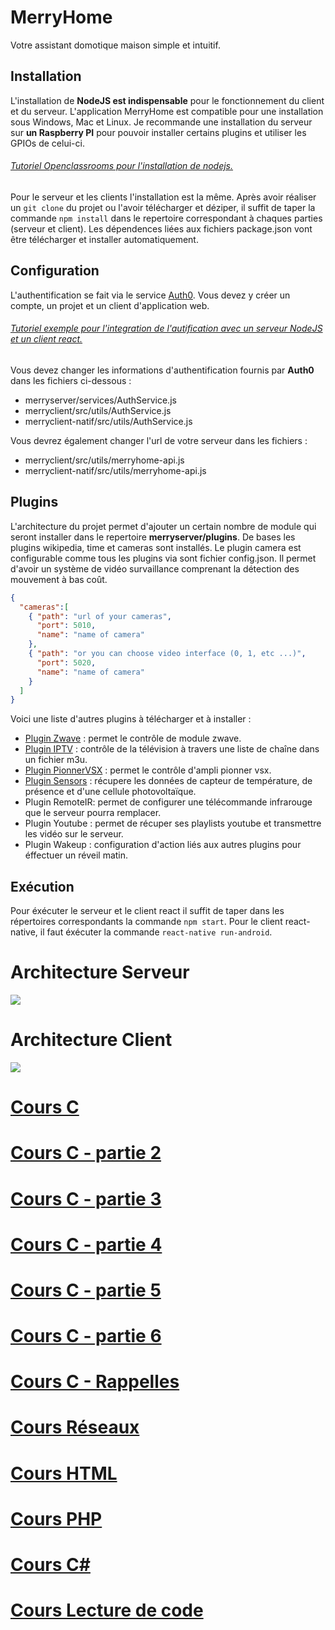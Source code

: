 # MerryHome
Votre assistant domotique maison simple et intuitif.

## Installation

L'installation de **NodeJS est indispensable** pour le fonctionnement du client et du serveur. L'application MerryHome est compatible pour une installation sous Windows, Mac et Linux. Je recommande une installation du serveur sur **un Raspberry PI** pour pouvoir installer certains plugins et utiliser les GPIOs de celui-ci.
###### [Tutoriel Openclassrooms pour l'installation de nodejs.](https://openclassrooms.com/courses/des-applications-ultra-rapides-avec-node-js/installer-node-js)
Pour le serveur et les clients l'installation est la même. Après avoir réaliser un `git clone` du projet ou l'avoir télécharger et déziper, il suffit de taper la commande `npm install` dans le repertoire correspondant à chaques parties (serveur et client). Les dépendences liées aux fichiers package.json vont être télécharger et installer automatiquement.

## Configuration

L'authentification se fait via le service [Auth0](https://auth0.com). Vous devez y créer un compte, un projet et un client d'application web.
###### [Tutoriel exemple pour l'integration de l'autification avec un serveur NodeJS et un client react.](https://auth0.com/blog/reactjs-authentication-tutorial/)

Vous devez changer les informations d'authentification fournis par **Auth0** dans les fichiers ci-dessous :
- merryserver/services/AuthService.js
- merryclient/src/utils/AuthService.js
- merryclient-natif/src/utils/AuthService.js

Vous devrez également changer l'url de votre serveur dans les fichiers :
- merryclient/src/utils/merryhome-api.js
- merryclient-natif/src/utils/merryhome-api.js

## Plugins

L'architecture du projet permet d'ajouter un certain nombre de module qui seront installer dans le repertoire **merryserver/plugins**. De bases les plugins wikipedia, time et cameras sont installés. Le plugin camera est configurable comme tous les plugins via sont fichier config.json. Il permet d'avoir un système de vidéo survaillance comprenant la détection des mouvement à bas coût.

```json
{
  "cameras":[
    { "path": "url of your cameras", 
      "port": 5010,
      "name": "name of camera"
    },
    { "path": "or you can choose video interface (0, 1, etc ...)",
      "port": 5020,
      "name": "name of camera"
    }
  ]
}
```

Voici une liste d'autres plugins à télécharger et à installer :
- [Plugin Zwave](https://github.com/Mugiwaranojo/PluginZwave) : permet le contrôle de module zwave.
- [Plugin IPTV](https://github.com/Mugiwaranojo/PluginIPTV) : contrôle de la télévision à travers une liste de chaîne dans un fichier m3u.
- [Plugin PionnerVSX](https://github.com/Mugiwaranojo/PluginPionnerVSX) : permet le contrôle d'ampli pionner vsx.
- [Plugin Sensors](https://github.com/Mugiwaranojo/PluginSensors) : récupere les données de capteur de température, de présence et d'une cellule photovoltaïque.
- Plugin RemoteIR: permet de configurer une télécommande infrarouge que le serveur pourra remplacer.
- Plugin Youtube : permet de récuper ses playlists youtube et transmettre les vidéo sur le serveur.
- Plugin Wakeup  : configuration d'action liés aux autres plugins pour éffectuer un réveil matin.


## Exécution

Pour éxécuter le serveur et le client react il suffit de taper dans les répertoires correspondants la commande `npm start`.
Pour le client react-native, il faut éxécuter la commande `react-native run-android`.



# Architecture Serveur
<img src="https://github.com/Mugiwaranojo/MerryHome/blob/master/ServerDiagram.png">


# Architecture Client
<img src="https://github.com/Mugiwaranojo/MerryHome/blob/master/ArchitectureClient.png">


# [Cours C](https://docs.google.com/presentation/d/1hIUoioWrZuOuvO_0Qe7ryl1Y56559geM77eAcSUi9QY/edit?usp=sharing)
# [Cours C - partie 2](https://docs.google.com/presentation/d/1obSAh__7_1VAmZ9pIbedwVr82nD1Fl8XHBp2UZVp1qE/edit?usp=sharing)
# [Cours C - partie 3](https://docs.google.com/presentation/d/1_PM8fv324A7Sj1tRaZR-EZVK4bLO_rB_2KW6NIt6mHk/edit?usp=sharing)
# [Cours C - partie 4](https://docs.google.com/presentation/d/15HDGUpjgtPMtDnsJUXwtc7hcDcqunEcoi3XP0BtC7Sw/edit?usp=sharing)
# [Cours C - partie 5](https://docs.google.com/presentation/d/1jjrR_qZOfVigPR8TXztPlYvkj-L3seHb8G4oZRMWnJI/edit?usp=sharing)
# [Cours C - partie 6](https://docs.google.com/presentation/d/1jtjQOx-rz-3g8zuudEOXWB4xIclgy1qGfmO5CeK9JS0/edit?usp=sharing)
# [Cours C - Rappelles](https://docs.google.com/presentation/d/1bECeiZ8dgONZdkb9taxY2AmQxwqD5bjeZ9rcEcSw30M/edit?usp=sharing)

# [Cours Réseaux](https://docs.google.com/presentation/d/1w3EfYxGZiErty2UGa1YZT-Q5uQbKrThdEZQonXU7DuU/edit?usp=sharing)

# [Cours HTML](https://docs.google.com/presentation/d/1MRXwiGThiqX4-d5MjkLbDlkXE3it4xl-T-tD7WIYx7A/edit?usp=sharing)
# [Cours PHP](https://docs.google.com/presentation/d/15jvW4AdyQ8p4CR-K1xuyyy8d4O9-ev7H7c4PhJdgu14/edit?usp=sharing)



# [Cours C#](https://docs.google.com/presentation/d/1AdrpegPVPrPgGylaUS-YAzc1oBSnTUcUWQ5xxzxAsao/edit?usp=sharing)


# [Cours Lecture de code](https://docs.google.com/presentation/d/1LFFZ40EX3KIRIanUiAhd64V1WPZEhC7_9Bp4CffqMNA/edit?usp=sharing)


